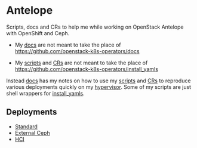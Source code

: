 # Antelope

Scripts, docs and CRs to help me while working on OpenStack Antelope
with OpenShift and Ceph.

- My [docs](docs) are not meant to take the place of
  https://github.com/openstack-k8s-operators/docs

- My [scripts](scripts) and [CRs](crs) are not meant to take the place
  of https://github.com/openstack-k8s-operators/install_yamls

Instead [docs](docs) has my notes on how to use
my [scripts](scripts) and [CRs](crs) to reproduce various
deployments quickly on my
[hypervisor](https://pcpartpicker.com/user/fultonj/saved/v9KLD3).
Some of my scripts are just shell wrappers for
[install_yamls](https://github.com/openstack-k8s-operators/install_yamls).

## Deployments

- [Standard](docs/standard.md)
- [External Ceph](docs/ceph.md)
- [HCI](docs/hci.md)
